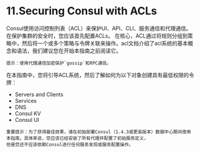 # 11.Securing Consul with ACLs

Consul使用访问控制列表（ACL）来保护UI、API、CLI、服务通信和代理通信。在保护集群的安全时，您应该首先配置ACLs。
在核心，ACL通过将规则分组到策略中，然后将一个或多个策略与令牌关联来操作。acl文档介绍了acl系统的基本概念和语法，我们建议您在开始本指南之前阅读它。

```text
提示：使用代理通信加密保护`gossip`和RPC通信。
```

在本指南中，您将引导ACL系统，然后了解如何为以下对象创建具有最低权限的令牌：
* Servers and Clients
* Services
* DNS
* Consul KV
* Consul UI

```text
重要提示：为了获得最佳效果，请在初始部署Consul（1.4.3或更高版本）数据中心期间使用本指南。具体来说，您应该已经安装了所有代理并配置了初始服务定义，
但是您还不应该依赖Consul进行任何服务发现或服务配置操作。
```